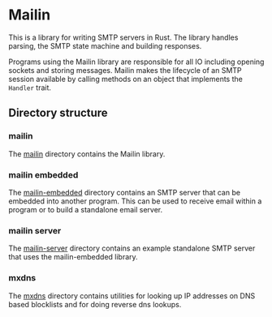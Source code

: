 # Mailin

This is a library for writing SMTP servers in Rust. The library handles parsing, the SMTP state machine and building responses.

Programs using the Mailin library are responsible for all IO including opening sockets and storing messages. Mailin makes the lifecycle of an SMTP session available by calling methods on an object that implements the `Handler` trait.

## Directory structure

### mailin

The [mailin](mailin) directory contains the Mailin library. 

### mailin embedded

The [mailin-embedded](mailin-embedded) directory contains an SMTP server that can be embedded into another program. This can be used to receive email within a program or to build a standalone email server.

### mailin server

The  [mailin-server](mailin-server) directory contains an example standalone SMTP server that uses the mailin-embedded library.

### mxdns

The [mxdns](mxdns) directory contains utilities for looking up IP addresses on DNS based blocklists and for doing reverse dns lookups.
